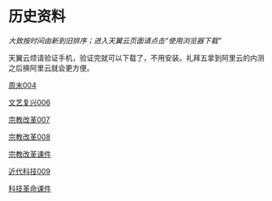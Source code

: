 # 历史资料

_大致按时间由新到旧排序；进入天翼云页面请点击“使用浏览器下载”_

天翼云烦请验证手机，验证完就可以下载了，不用安装。礼拜五拿到阿里云的内测之后换阿里云就会更方便。

[周末004](https://cloud.189.cn/t/jm6RjeiEruIv)

[文艺复兴006](https://cloud.189.cn/t/EVFFviInQZry)

[宗教改革007](https://cloud.189.cn/t/3IzyauUbiyQf)

[宗教改革008](https://cloud.189.cn/t/2uUnYrUbyyYr)

[宗教改革课件](https://cloud.189.cn/t/JvEvmyvUfuaa)

[近代科技009](https://cloud.189.cn/t/nyUBveQJrmYf)

[科技革命课件](https://cloud.189.cn/t/aqAz6vZ3ye2i)
